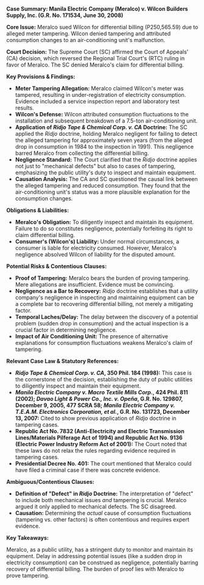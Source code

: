 **Case Summary: Manila Electric Company (Meralco) v. Wilcon Builders Supply, Inc. (G.R. No. 171534, June 30, 2008)**

**Core Issue:** Meralco sued Wilcon for differential billing (P250,565.59) due to alleged meter tampering. Wilcon denied tampering and attributed consumption changes to an air-conditioning unit's malfunction.

**Court Decision:** The Supreme Court (SC) affirmed the Court of Appeals' (CA) decision, which reversed the Regional Trial Court's (RTC) ruling in favor of Meralco.  The SC denied Meralco's claim for differential billing.

**Key Provisions & Findings:**

*   **Meter Tampering Allegation:** Meralco claimed Wilcon's meter was tampered, resulting in under-registration of electricity consumption. Evidence included a service inspection report and laboratory test results.
*   **Wilcon's Defense:** Wilcon attributed consumption fluctuations to the installation and subsequent breakdown of a 7.5-ton air-conditioning unit.
*   **Application of *Ridjo Tape & Chemical Corp. v. CA* Doctrine:** The SC applied the *Ridjo* doctrine, holding Meralco negligent for failing to detect the alleged tampering for approximately seven years (from the alleged drop in consumption in 1984 to the inspection in 1991). This negligence barred Meralco from collecting the differential billing.
*   **Negligence Standard:** The Court clarified that the *Ridjo* doctrine applies not just to "mechanical defects" but also to cases of tampering, emphasizing the public utility's duty to inspect and maintain equipment.
*   **Causation Analysis:** The CA and SC questioned the causal link between the alleged tampering and reduced consumption. They found that the air-conditioning unit's status was a more plausible explanation for the consumption changes.

**Obligations & Liabilities:**

*   **Meralco's Obligation:** To diligently inspect and maintain its equipment. Failure to do so constitutes negligence, potentially forfeiting its right to claim differential billing.
*   **Consumer's (Wilcon's) Liability:** Under normal circumstances, a consumer is liable for electricity consumed. However, Meralco's negligence absolved Wilcon of liability for the disputed amount.

**Potential Risks & Contentious Clauses:**

*   **Proof of Tampering:** Meralco bears the burden of proving tampering. Mere allegations are insufficient. Evidence must be convincing.
*   **Negligence as a Bar to Recovery:** *Ridjo* doctrine establishes that a utility company's negligence in inspecting and maintaining equipment can be a complete bar to recovering differential billing, not merely a mitigating factor.
*   **Temporal Laches/Delay:** The delay between the discovery of a potential problem (sudden drop in consumption) and the actual inspection is a crucial factor in determining negligence.
*   **Impact of Air Conditioning Unit:** The presence of alternative explanations for consumption fluctuations weakens Meralco's claim of tampering.

**Relevant Case Law & Statutory References:**

*   ***Ridjo Tape & Chemical Corp. v. CA*, 350 Phil. 184 (1998):** This case is the cornerstone of the decision, establishing the duty of public utilities to diligently inspect and maintain their equipment.
*   ***Manila Electric Company v. Macro Textile Mills Corp.*, 424 Phil. 811 (2002); *Davao Light & Power Co., Inc. v. Opeña*, G.R. No. 129807, December 9, 2005, 477 SCRA 58; *Manila Electric Company v. T.E.A.M. Electronics Corporation, et al.*, G.R. No. 131723, December 13, 2007:**  Cited to show previous application of *Ridjo* doctrine in tampering cases.
*   **Republic Act No. 7832 (Anti-Electricity and Electric Transmission Lines/Materials Pilferage Act of 1994) and Republic Act No. 9136 (Electric Power Industry Reform Act of 2001):** The Court noted that these laws do not relax the rules regarding evidence required in tampering cases.
*   **Presidential Decree No. 401:** The court mentioned that Meralco could have filed a criminal case if there was concrete evidence.

**Ambiguous/Contentious Clauses:**

*   **Definition of "Defect" in *Ridjo* Doctrine:** The interpretation of "defect" to include both mechanical issues *and* tampering is crucial. Meralco argued it only applied to mechanical defects. The SC disagreed.
*   **Causation:**  Determining the *actual* cause of consumption fluctuations (tampering vs. other factors) is often contentious and requires expert evidence.

**Key Takeaways:**

Meralco, as a public utility, has a stringent duty to monitor and maintain its equipment. Delay in addressing potential issues (like a sudden drop in electricity consumption) can be construed as negligence, potentially barring recovery of differential billing. The burden of proof lies with Meralco to prove tampering.
